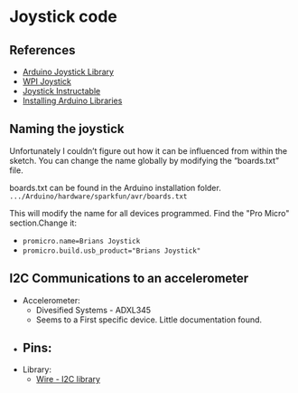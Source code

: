 # Joystick code

## References
- [Arduino Joystick Library](https://github.com/MHeironimus/ArduinoJoystickLibrary/blob/master/README.md)
- [WPI Joystick](http://first.wpi.edu/FRC/roborio/release/docs/java/edu/wpi/first/wpilibj/Joystick.html)
- [Joystick Instructable](http://www.instructables.com/id/Arduino-LeonardoMicro-as-Game-ControllerJoystick/)
- [Installing Arduino Libraries](https://www.arduino.cc/en/Guide/Libraries)

## Naming the joystick
Unfortunately I couldn’t figure out how it can be influenced from within the sketch.  You can change the name globally by modifying the “boards.txt” file.

boards.txt can be found in the Arduino installation folder.
`.../Arduino/hardware/sparkfun/avr/boards.txt`

This will modify the name for all devices programmed. Find the "Pro Micro" section.Change it:
- `promicro.name=Brians Joystick`
- `promicro.build.usb_product="Brians Joystick"` 

## I2C Communications to an accelerometer 
- Accelerometer:
    - Divesified Systems - ADXL345
    - Seems to a First specific device. Little documentation found.
- Pins:
    - 
- Library:
    - [Wire - I2C library](https://www.arduino.cc/en/Reference/Wire)
